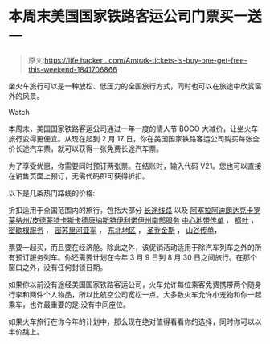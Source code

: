 # 本周末美国国家铁路客运公司门票买一送一

> 原文:[https://life hacker . com/Amtrak-tickets-is-buy-one-get-free-this-weekend-1841706866](https://lifehacker.com/amtrak-tickets-are-buy-one-get-one-free-this-weekend-1841706866)

坐火车旅行可以是一种放松、低压力的全国旅行方式，同时也可以在旅途中欣赏窗外的风景。

Watch

本周末，美国国家铁路客运公司通过一年一度的情人节 BOGO 大减价，让坐火车旅行变得更便宜。从现在起到 2 月 17 日，你在美国国家铁路客运公司购买每张全价长途汽车票，就可以获得一张免费长途汽车票。

为了享受优惠，你需要同时预订两张票。在结账时，输入代码 V21。您也可以直接在销售页面上预订，无需代码即可获得折扣。

以下是几条热门路线的价格:

折扣适用于全国范围内的旅行，包括大部分 [长途线路](https://www.amtrak.com/easy-booking-tips-for-long-distance-travel) 以及 [阿塞拉](https://www.amtrak.com/acela-train)[阿迪朗达克](https://www.amtrak.com/adirondack-train)[卡罗莱纳州/皮德蒙特](https://www.amtrak.com/carolinian-piedmont-train)[卡斯卡德](https://www.amtrak.com/cascades-train)[唐纳斯特](https://www.amtrak.com/downeaster-train)[伊利诺伊州南部服务](https://www.amtrak.com/illinois-services-train) [中心地带传单](http://heartlandflyer.com/) ， [枫叶](https://www.amtrak.com/maple-leaf-train) ， [密歇根服务](https://www.amtrak.com/michigan/where-we-go) ， [密苏里河亚军](https://www.amtrak.com/missouri-river-runner-train) ， [东北地区](https://www.amtrak.com/routes/northeast-regional-train.html) ， [圣乔金斯](https://www.amtrak.com/san-joaquins-train) ， [山谷传单](https://www.amtrak.com/valley-flyer-train)，

票要一起买，而且要在经济舱。除此之外，该促销活动适用于除汽车列车之外的所有预订服务列车。你还需要计划在今年 3 月 9 日到 8 月 30 日之间旅行。在那个窗口之外，没有任何封锁日期。

如果你以前没有途经美国国家铁路客运公司，火车允许每位乘客免费携带两个随身行李和两件个人物品，所以比航空公司宽松一点。大多数火车允许小宠物和你一起乘车，也许最重要的是:没有中间座位。

如果火车旅行在你今年的计划中，那么现在绝对值得看看你的选择，同时你可以以半价跳上。
